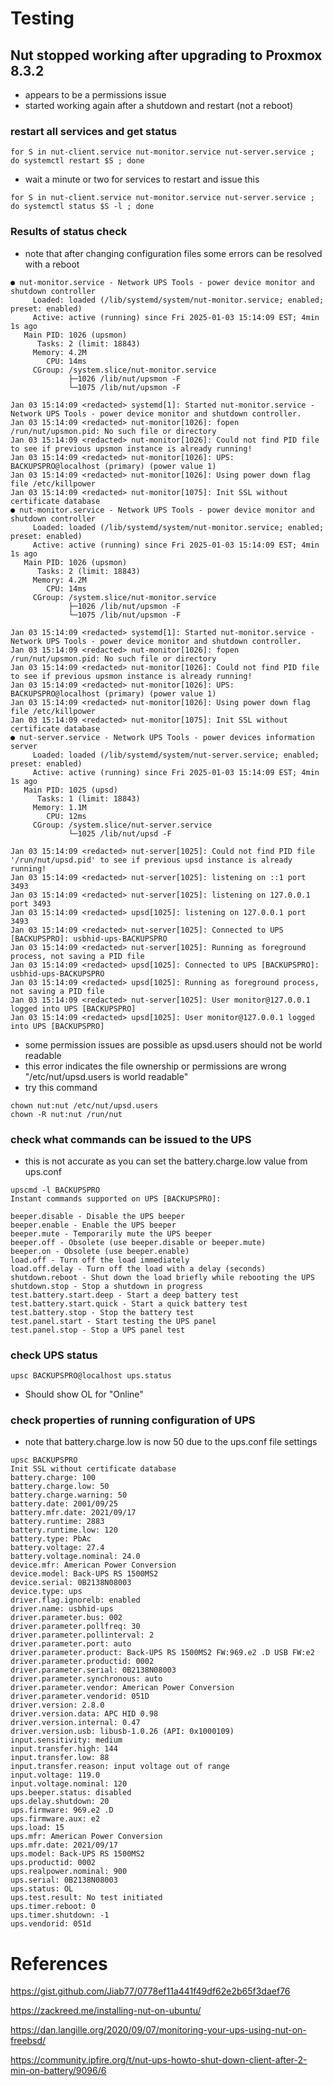 # Testing

## Nut stopped working after upgrading to Proxmox 8.3.2
- appears to be a permissions issue
- started working again after a shutdown and restart (not a reboot)
  
### restart all services and get status
```
for S in nut-client.service nut-monitor.service nut-server.service ; do systemctl restart $S ; done
```
- wait a minute or two for services to restart and issue this
```
for S in nut-client.service nut-monitor.service nut-server.service ; do systemctl status $S -l ; done
```
### Results of status check
- note that after changing configuration files some errors can be resolved with a reboot
```
● nut-monitor.service - Network UPS Tools - power device monitor and shutdown controller
     Loaded: loaded (/lib/systemd/system/nut-monitor.service; enabled; preset: enabled)
     Active: active (running) since Fri 2025-01-03 15:14:09 EST; 4min 1s ago
   Main PID: 1026 (upsmon)
      Tasks: 2 (limit: 18843)
     Memory: 4.2M
        CPU: 14ms
     CGroup: /system.slice/nut-monitor.service
             ├─1026 /lib/nut/upsmon -F
             └─1075 /lib/nut/upsmon -F

Jan 03 15:14:09 <redacted> systemd[1]: Started nut-monitor.service - Network UPS Tools - power device monitor and shutdown controller.
Jan 03 15:14:09 <redacted> nut-monitor[1026]: fopen /run/nut/upsmon.pid: No such file or directory
Jan 03 15:14:09 <redacted> nut-monitor[1026]: Could not find PID file to see if previous upsmon instance is already running!
Jan 03 15:14:09 <redacted> nut-monitor[1026]: UPS: BACKUPSPRO@localhost (primary) (power value 1)
Jan 03 15:14:09 <redacted> nut-monitor[1026]: Using power down flag file /etc/killpower
Jan 03 15:14:09 <redacted> nut-monitor[1075]: Init SSL without certificate database
● nut-monitor.service - Network UPS Tools - power device monitor and shutdown controller
     Loaded: loaded (/lib/systemd/system/nut-monitor.service; enabled; preset: enabled)
     Active: active (running) since Fri 2025-01-03 15:14:09 EST; 4min 1s ago
   Main PID: 1026 (upsmon)
      Tasks: 2 (limit: 18843)
     Memory: 4.2M
        CPU: 14ms
     CGroup: /system.slice/nut-monitor.service
             ├─1026 /lib/nut/upsmon -F
             └─1075 /lib/nut/upsmon -F

Jan 03 15:14:09 <redacted> systemd[1]: Started nut-monitor.service - Network UPS Tools - power device monitor and shutdown controller.
Jan 03 15:14:09 <redacted> nut-monitor[1026]: fopen /run/nut/upsmon.pid: No such file or directory
Jan 03 15:14:09 <redacted> nut-monitor[1026]: Could not find PID file to see if previous upsmon instance is already running!
Jan 03 15:14:09 <redacted> nut-monitor[1026]: UPS: BACKUPSPRO@localhost (primary) (power value 1)
Jan 03 15:14:09 <redacted> nut-monitor[1026]: Using power down flag file /etc/killpower
Jan 03 15:14:09 <redacted> nut-monitor[1075]: Init SSL without certificate database
● nut-server.service - Network UPS Tools - power devices information server
     Loaded: loaded (/lib/systemd/system/nut-server.service; enabled; preset: enabled)
     Active: active (running) since Fri 2025-01-03 15:14:09 EST; 4min 1s ago
   Main PID: 1025 (upsd)
      Tasks: 1 (limit: 18843)
     Memory: 1.1M
        CPU: 12ms
     CGroup: /system.slice/nut-server.service
             └─1025 /lib/nut/upsd -F

Jan 03 15:14:09 <redacted> nut-server[1025]: Could not find PID file '/run/nut/upsd.pid' to see if previous upsd instance is already running!
Jan 03 15:14:09 <redacted> nut-server[1025]: listening on ::1 port 3493
Jan 03 15:14:09 <redacted> nut-server[1025]: listening on 127.0.0.1 port 3493
Jan 03 15:14:09 <redacted> upsd[1025]: listening on 127.0.0.1 port 3493
Jan 03 15:14:09 <redacted> nut-server[1025]: Connected to UPS [BACKUPSPRO]: usbhid-ups-BACKUPSPRO
Jan 03 15:14:09 <redacted> nut-server[1025]: Running as foreground process, not saving a PID file
Jan 03 15:14:09 <redacted> upsd[1025]: Connected to UPS [BACKUPSPRO]: usbhid-ups-BACKUPSPRO
Jan 03 15:14:09 <redacted> upsd[1025]: Running as foreground process, not saving a PID file
Jan 03 15:14:09 <redacted> nut-server[1025]: User monitor@127.0.0.1 logged into UPS [BACKUPSPRO]
Jan 03 15:14:09 <redacted> upsd[1025]: User monitor@127.0.0.1 logged into UPS [BACKUPSPRO]

```
- some permission issues are possible as upsd.users should not be world readable
- this error indicates the file ownership or permissions are wrong "/etc/nut/upsd.users is world readable"
- try this command

```
chown nut:nut /etc/nut/upsd.users
chown -R nut:nut /run/nut
```
### check what commands can be issued to the UPS
- this is not accurate as you can set the battery.charge.low value from ups.conf
```
upscmd -l BACKUPSPRO
Instant commands supported on UPS [BACKUPSPRO]:

beeper.disable - Disable the UPS beeper
beeper.enable - Enable the UPS beeper
beeper.mute - Temporarily mute the UPS beeper
beeper.off - Obsolete (use beeper.disable or beeper.mute)
beeper.on - Obsolete (use beeper.enable)
load.off - Turn off the load immediately
load.off.delay - Turn off the load with a delay (seconds)
shutdown.reboot - Shut down the load briefly while rebooting the UPS
shutdown.stop - Stop a shutdown in progress
test.battery.start.deep - Start a deep battery test
test.battery.start.quick - Start a quick battery test
test.battery.stop - Stop the battery test
test.panel.start - Start testing the UPS panel
test.panel.stop - Stop a UPS panel test
```
### check UPS status
```
upsc BACKUPSPRO@localhost ups.status
```
- Should show OL for "Online"
### check properties of running configuration of UPS
- note that battery.charge.low is now 50 due to the ups.conf file settings
```
upsc BACKUPSPRO
Init SSL without certificate database
battery.charge: 100
battery.charge.low: 50
battery.charge.warning: 50
battery.date: 2001/09/25
battery.mfr.date: 2021/09/17
battery.runtime: 2883
battery.runtime.low: 120
battery.type: PbAc
battery.voltage: 27.4
battery.voltage.nominal: 24.0
device.mfr: American Power Conversion
device.model: Back-UPS RS 1500MS2
device.serial: 0B2138N08003
device.type: ups
driver.flag.ignorelb: enabled
driver.name: usbhid-ups
driver.parameter.bus: 002
driver.parameter.pollfreq: 30
driver.parameter.pollinterval: 2
driver.parameter.port: auto
driver.parameter.product: Back-UPS RS 1500MS2 FW:969.e2 .D USB FW:e2
driver.parameter.productid: 0002
driver.parameter.serial: 0B2138N08003
driver.parameter.synchronous: auto
driver.parameter.vendor: American Power Conversion
driver.parameter.vendorid: 051D
driver.version: 2.8.0
driver.version.data: APC HID 0.98
driver.version.internal: 0.47
driver.version.usb: libusb-1.0.26 (API: 0x1000109)
input.sensitivity: medium
input.transfer.high: 144
input.transfer.low: 88
input.transfer.reason: input voltage out of range
input.voltage: 119.0
input.voltage.nominal: 120
ups.beeper.status: disabled
ups.delay.shutdown: 20
ups.firmware: 969.e2 .D
ups.firmware.aux: e2
ups.load: 15
ups.mfr: American Power Conversion
ups.mfr.date: 2021/09/17
ups.model: Back-UPS RS 1500MS2
ups.productid: 0002
ups.realpower.nominal: 900
ups.serial: 0B2138N08003
ups.status: OL
ups.test.result: No test initiated
ups.timer.reboot: 0
ups.timer.shutdown: -1
ups.vendorid: 051d
```
# References

https://gist.github.com/Jiab77/0778ef11a441f49df62e2b65f3daef76

https://zackreed.me/installing-nut-on-ubuntu/

https://dan.langille.org/2020/09/07/monitoring-your-ups-using-nut-on-freebsd/

https://community.ipfire.org/t/nut-ups-howto-shut-down-client-after-2-min-on-battery/9096/6
